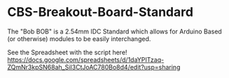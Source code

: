 # CBS-Breakout-Board-Standard
The "Bob BOB" is a 2.54mm IDC Standard which allows for Arduino Based (or otherwise) modules to be easily interchanged.

See the Spreadsheet with the script here!
https://docs.google.com/spreadsheets/d/1daYPITzaq-ZQmNr3kpSN68ah_SiI3CtJoAC780Bo8d4/edit?usp=sharing
